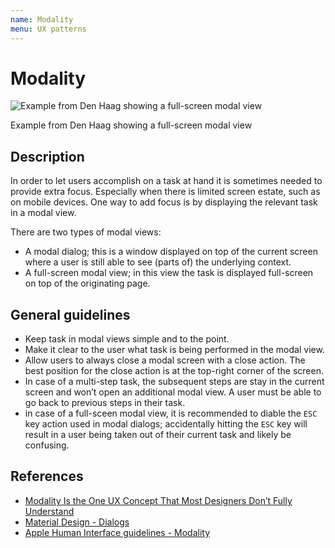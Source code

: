 ```yaml
---
name: Modality
menu: UX patterns
---
```


# Modality

![Example from Den Haag showing a full-screen modal view](https://user-images.githubusercontent.com/248921/153422877-af38de2e-cc66-422f-9dc1-d2f3fb27bd2c.png)

Example from Den Haag showing a full-screen modal view

## Description

In order to let users accomplish on a task at hand it is sometimes needed to provide extra focus. Especially when there is limited screen estate, such as on mobile devices. One way to add focus is by displaying the relevant task in a modal view.

There are two types of modal views:

- A modal dialog; this is a window displayed on top of the current screen where a user is still able to see (parts of) the underlying context.
- A full-screen modal view; in this view the task is displayed full-screen on top of the originating page.

## General guidelines

- Keep task in modal views simple and to the point.
- Make it clear to the user what task is being performed in the modal view.
- Allow users to always close a modal screen with a close action. The best position for the close action is at the top-right corner of the screen.
- In case of a multi-step task, the subsequent steps are stay in the current screen and won’t open an additional modal view. A user must be able to go back to previous steps in their task.
- in case of a full-sceen modal view, it is recommended to diable the `ESC` key action used in modal dialogs; accidentally hitting the `ESC` key will result in a user being taken out of their current task and likely be confusing. 

## References
- [Modality Is the One UX Concept That Most Designers Don’t Fully Understand](https://uxplanet.org/modality-the-one-ux-concept-you-need-to-understand-when-designing-intuitive-user-interfaces-e5e941c7acb1)
- [Material Design - Dialogs](https://material.io/components/dialogs#usage)
- [Apple Human Interface guidelines - Modality](https://developer.apple.com/design/human-interface-guidelines/ios/app-architecture/modality/)
